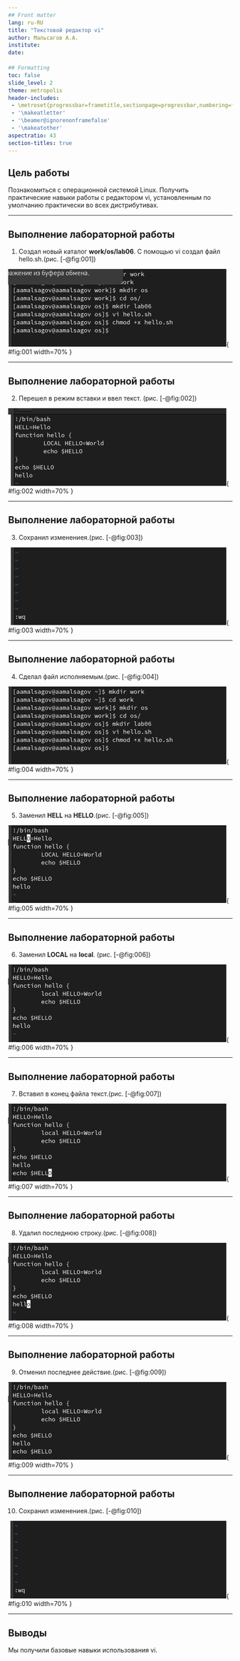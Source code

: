 ```yaml
---
## Front matter
lang: ru-RU
title: "Текстовой редактор vi"
author: Мальсагов А.А.
institute:
date: 

## Formatting
toc: false
slide_level: 2
theme: metropolis
header-includes: 
 - \metroset{progressbar=frametitle,sectionpage=progressbar,numbering=fraction}
 - '\makeatletter'
 - '\beamer@ignorenonframefalse'
 - '\makeatother'
aspectratio: 43
section-titles: true
---
```


## Цель работы

Познакомиться с операционной системой Linux. Получить практические навыки работы с редактором vi, установленным по умолчанию практически во всех дистрибутивах.

---

## Выполнение лабораторной работы

1. Создал новый каталог **work/os/lab06**. С помощью vi создал файл hello.sh.(рис. [-@fig:001])

![Вызов vi](image/1.png){ #fig:001 width=70% }

---

## Выполнение лабораторной работы

2. Перешел в режим вставки и ввел текст. (рис. [-@fig:002])

![Ввод текста](image/2.png){ #fig:002 width=70% }

---

## Выполнение лабораторной работы

3. Сохранил изменениея.(рис. [-@fig:003])

![Сохранение](image/3.png){ #fig:003 width=70% }

---

## Выполнение лабораторной работы

4. Сделал файл исполняемым.(рис. [-@fig:004])

![Изменение прав доступа](image/4.png){ #fig:004 width=70% }

---

## Выполнение лабораторной работы

5. Заменил **HELL** на **HELLO**.(рис. [-@fig:005])

![Замена слова HELL](image/5.png){ #fig:005 width=70% }

---

## Выполнение лабораторной работы

6. Заменил **LOCAL** на **local**. (рис. [-@fig:006])

![Замена слова LOCAL](image/6.png){ #fig:006 width=70% }

---

## Выполнение лабораторной работы

7. Вставил в конец файла текст.(рис. [-@fig:007])

![Вставка строки в конец файла](image/7.png){ #fig:007 width=70% }

---

## Выполнение лабораторной работы

8. Удалил последнюю строку.(рис. [-@fig:008])

![Удаление последней строки](image/8.png){ #fig:008 width=70% }

---

## Выполнение лабораторной работы

9. Отменил последнее действие.(рис. [-@fig:009])

![Отмена последнего действия](image/9.png){ #fig:009 width=70% }

---

## Выполнение лабораторной работы

10. Сохранил изменениея.(рис. [-@fig:010])

![Сохранение](image/10.png){ #fig:010 width=70% }

---

## Выводы

Мы получили базовые навыки использования vi.
